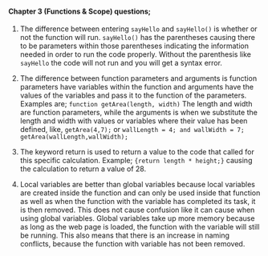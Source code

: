 #### Chapter 3 (Functions & Scope) questions;

1. The difference between entering `sayHello` and `sayHello()` is whether or not the function will run. `sayHello()` has the parentheses causing there to be parameters within those parentheses indicating the information needed in order to run the code properly. Without the parenthesis like `sayHello` the code will not run and you will get a syntax error.

2. The difference between function parameters and arguments is function parameters have variables within the function and arguments have the values of the variables and pass it to the function of the parameters. Examples are; `function getArea(length, width)` The length and width are function parameters, while the arguments is when we substitute the length and width with values or variables where their value has been defined, like, `getArea(4,7);` or `wallLength = 4; and wallWidth = 7; getArea(wallLength,wallWidth);`

3. The keyword return is used to return a value to the code that called for this specific calculation. Example; `{return length * height;}` causing the calculation to return a value of 28.

4. Local variables are better than global variables because local variables are created inside the function and can only be used inside that function as well as when the function with the variable has completed its task, it is then removed. This does not cause confusion like it can cause when using global variables. Global variables take up more memory because as long as the web page is loaded, the function with the variable will still be running. This also means that there is an increase in naming conflicts, because the function with variable has not been removed. 
